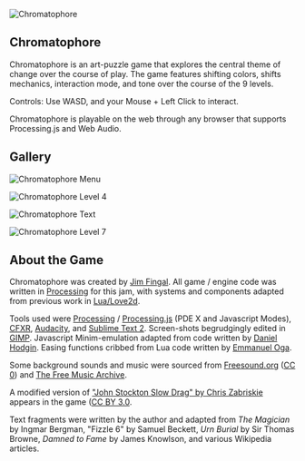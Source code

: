![Chromatophore](https://raw.github.com/jimmytheleaf/game-off-2013/master/img/chromatophoretitle.png)

## Chromatophore

Chromatophore is an art-puzzle game that explores the central theme of change over the course of play. The game features shifting colors, shifts mechanics, interaction mode, and tone over the course of the 9 levels.

Controls: Use WASD, and your Mouse + Left Click to interact.

Chromatophore is playable on the web through any browser that supports Processing.js and Web Audio.


## Gallery


![Chromatophore Menu](https://raw.github.com/jimmytheleaf/game-off-2013/master/img/chromatophoremenu1.png)

![Chromatophore Level 4](https://raw.github.com/jimmytheleaf/game-off-2013/master/img/chromatophorel4.png)

![Chromatophore Text](https://raw.github.com/jimmytheleaf/game-off-2013/master/img/chromatophoretext.png)

![Chromatophore Level 7](https://raw.github.com/jimmytheleaf/game-off-2013/master/img/chromatophorel7.png)


## About the Game

Chromatophore was created by [Jim Fingal](http://jimfingal.com/). All game / engine code was written in [Processing](http://processing.org/) for this jam, with systems and components adapted from previous work in [Lua/Love2d](https://github.com/jimmytheleaf/love-lonelyatoms).

Tools used were [Processing](http://processing.org/) / [Processing.js](http://processingjs.org/) (PDE X and Javascript Modes), [CFXR](http://thirdcog.eu/apps/cfxr), [Audacity](http://audacity.sourceforge.net/), and [Sublime Text 2](http://www.sublimetext.com/2). Screen-shots begrudgingly edited in [GIMP](http://www.gimp.org/). Javascript Minim-emulation adapted from code written by [Daniel Hodgin](https://github.com/Pomax/Pjs-2D-Game-Engine/blob/master/minim.js). Easing functions cribbed from Lua code written by [Emmanuel Oga](https://github.com/EmmanuelOga/easing/blob/master/lib/easing.lua).

 Some background sounds and music were sourced from [Freesound.org](http://www.freesound.org/) ([CC 0](http://creativecommons.org/publicdomain/zero/1.0/)) and [The Free Music Archive](http://freemusicarchive.org).

A modified version of ["John Stockton Slow Drag" by Chris Zabriskie](http://freemusicarchive.org/music/Chris_Zabriskie/Undercover_Vampire_Policeman/02_-_John_Stockton_Slow_Drag_1468) appears in the game ([CC BY 3.0](http://creativecommons.org/licenses/by/3.0/).

Text fragments were written by the author and adapted from *The Magician* by Ingmar Bergman, "Fizzle 6" by Samuel Beckett, *Urn Burial* by Sir Thomas Browne, *Damned to Fame* by James Knowlson, and various Wikipedia articles.
